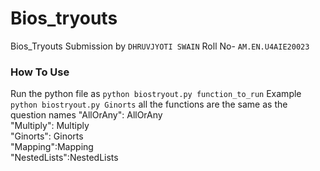 # Bios_tryouts
Bios_Tryouts Submission by `DHRUVJYOTI SWAIN`
Roll No- `AM.EN.U4AIE20023`

### How To Use 
Run the python file as `python biostryout.py function_to_run`
Example `python biostryout.py Ginorts`
all the functions are the same as the question names
    "AllOrAny": AllOrAny <br />
    "Multiply": Multiply <br />
    "Ginorts": Ginorts <br />
    "Mapping":Mapping <br />
    "NestedLists":NestedLists <br />

